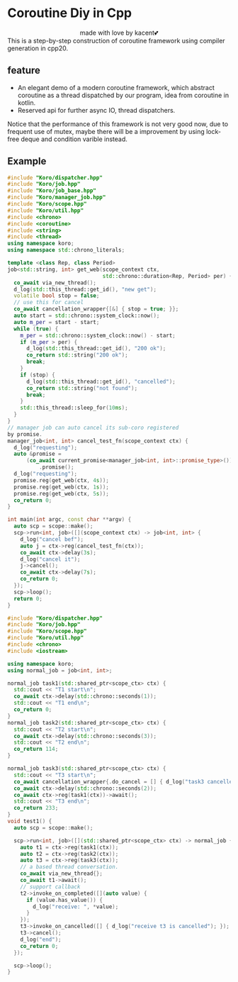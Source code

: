 # Coroutine Diy in Cpp
<center>
made with love by kacent💕
</center>
This is a step-by-step construction of coroutine 
framework using compiler generation in cpp20.

## feature
- An elegant demo of a modern coroutine framework, which 
abstract coroutine as a thread dispatched by our program,
idea from coroutine in kotlin.
- Reserved api for further async IO, thread dispatchers.

Notice that the performance of this framework is not
very good now, due to frequent use of mutex, maybe there will be a improvement by using lock-free deque and condition varible instead.

## Example
```cpp
#include "Koro/dispatcher.hpp"
#include "Koro/job.hpp"
#include "Koro/job_base.hpp"
#include "Koro/manager_job.hpp"
#include "Koro/scope.hpp"
#include "Koro/util.hpp"
#include <chrono>
#include <coroutine>
#include <string>
#include <thread>
using namespace koro;
using namespace std::chrono_literals;

template <class Rep, class Period>
job<std::string, int> get_web(scope_context ctx,
                              std::chrono::duration<Rep, Period> per) {
  co_await via_new_thread();
  d_log(std::this_thread::get_id(), "new get");
  volatile bool stop = false;
  // use this for cancel
  co_await cancellation_wrapper{[&] { stop = true; }};
  auto start = std::chrono::system_clock::now();
  auto m_per = start - start;
  while (true) {
    m_per = std::chrono::system_clock::now() - start;
    if (m_per > per) {
      d_log(std::this_thread::get_id(), "200 ok");
      co_return std::string("200 ok");
      break;
    }
    if (stop) {
      d_log(std::this_thread::get_id(), "cancelled");
      co_return std::string("not found");
      break;
    }
    std::this_thread::sleep_for(10ms);
  }
}
// manager job can auto cancel its sub-coro registered
by promise.
manager_job<int, int> cancel_test_fn(scope_context ctx) {
  d_log("requesting");
  auto &promise =
      (co_await current_promise<manager_job<int, int>::promise_type>())
          .promise();
  d_log("requesting");
  promise.reg(get_web(ctx, 4s));
  promise.reg(get_web(ctx, 1s));
  promise.reg(get_web(ctx, 5s));
  co_return 0;
}

int main(int argc, const char **argv) {
  auto scp = scope::make();
  scp->run<int, job>([](scope_context ctx) -> job<int, int> {
    d_log("cancel bef");
    auto j = ctx->reg(cancel_test_fn(ctx));
    co_await ctx->delay(3s);
    d_log("cancel it");
    j->cancel();
    co_await ctx->delay(7s);
    co_return 0;
  });
  scp->loop();
  return 0;
}
```

```cpp
#include "Koro/dispatcher.hpp"
#include "Koro/job.hpp"
#include "Koro/scope.hpp"
#include "Koro/util.hpp"
#include <chrono>
#include <iostream>

using namespace koro;
using normal_job = job<int, int>;

normal_job task1(std::shared_ptr<scope_ctx> ctx) {
  std::cout << "T1 start\n";
  co_await ctx->delay(std::chrono::seconds(1));
  std::cout << "T1 end\n";
  co_return 0;
}
normal_job task2(std::shared_ptr<scope_ctx> ctx) {
  std::cout << "T2 start\n";
  co_await ctx->delay(std::chrono::seconds(3));
  std::cout << "T2 end\n";
  co_return 114;
}

normal_job task3(std::shared_ptr<scope_ctx> ctx) {
  std::cout << "T3 start\n";
  co_await cancellation_wrapper{.do_cancel = [] { d_log("task3 cancelled"); }};
  co_await ctx->delay(std::chrono::seconds(2));
  co_await ctx->reg(task1(ctx))->await();
  std::cout << "T3 end\n";
  co_return 233;
}
void test1() {
  auto scp = scope::make();

  scp->run<int, job>([](std::shared_ptr<scope_ctx> ctx) -> normal_job {
    auto t1 = ctx->reg(task1(ctx));
    auto t2 = ctx->reg(task2(ctx));
    auto t3 = ctx->reg(task3(ctx));
    // a based thread conversation.
    co_await via_new_thread{};
    co_await t1->await();
    // support callback
    t2->invoke_on_completed([](auto value) {
      if (value.has_value()) {
        d_log("receive: ", *value);
      }
    });
    t3->invoke_on_cancelled([] { d_log("receive t3 is cancelled"); });
    t3->cancel();
    d_log("end");
    co_return 0;
  });

  scp->loop();
}
```